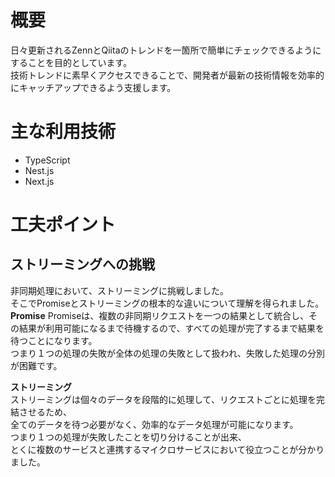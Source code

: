 # 概要
日々更新されるZennとQiitaのトレンドを一箇所で簡単にチェックできるようにすることを目的としています。  
技術トレンドに素早くアクセスできることで、開発者が最新の技術情報を効率的にキャッチアップできるよう支援します。

# 主な利用技術
- TypeScript
- Nest.js
- Next.js

# 工夫ポイント
## ストリーミングへの挑戦
非同期処理において、ストリーミングに挑戦しました。  
そこでPromiseとストリーミングの根本的な違いについて理解を得られました。  
**Promise**
Promiseは、複数の非同期リクエストを一つの結果として統合し、その結果が利用可能になるまで待機するので、すべての処理が完了するまで結果を待つことになります。  
つまり１つの処理の失敗が全体の処理の失敗として扱われ、失敗した処理の分別が困難です。  

**ストリーミング**  
ストリーミングは個々のデータを段階的に処理して、リクエストごとに処理を完結させるため、  
全てのデータを待つ必要がなく、効率的なデータ処理が可能になります。  
つまり１つの処理が失敗したことを切り分けることが出来、  
とくに複数のサービスと連携するマイクロサービスにおいて役立つことが分かりました。
